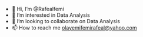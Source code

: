 - 👋 Hi, I’m @Rafealfemi
- 👀 I’m interested in Data Analysis
- 💞️ I’m looking to collaborate on Data Analysis
- 📫 How to reach me olayemifemirafeal@yahoo.com

<!---
Rafealfemi/Rafealfemi is a ✨ special ✨ repository because its `README.md` (this file) appears on your GitHub profile.
You can click the Preview link to take a look at your changes.
--->
